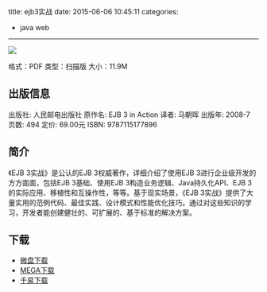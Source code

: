 title: ejb3实战
date: 2015-06-06 10:45:11
categories:
 - java web
---

![](http://img3.douban.com/lpic/s5906090.jpg)

格式：PDF
类型：扫描版
大小：11.9M

<!--more-->

## 出版信息 ##

出版社: 人民邮电出版社
原作名: EJB 3 in Action
译者: 马朝晖 
出版年: 2008-7
页数: 494
定价: 69.00元
ISBN: 9787115177896

## 简介 ##

《EJB 3实战》是公认的EJB 3权威著作，详细介绍了使用EJB 3进行企业级开发的方方面面，包括EJB 3基础、使用EJB 3构造业务逻辑、Java持久化API、EJB 3的实际应用、移植性和互操作性，等等。基于现实场景，《EJB 3实战》提供了大量实用的范例代码、最佳实践、设计模式和性能优化技巧。通过对这些知识的学习，开发者能创建健壮的、可扩展的、基于标准的解决方案。

## 下载 ##

+ [微盘下载](http://vdisk.weibo.com/s/aADaW4YRFsDFV)
+ [MEGA下载](https://mega.co.nz/#!TRNi3LrL!apqD_0xXWKg5mLsxujDqXCGMTf_hA5Ad0ooJkX8qa2U)
+ [千易下载](http://1000eb.com/1gg1w)
